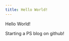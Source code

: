 ```yaml
---
title: Hello World!
---
```


Hello World!

Starting a PS blog on github!

<script src="https://gist.github.com/junk727/ff4299402613d2bdd670c547cbedaa8e.js"></script>
